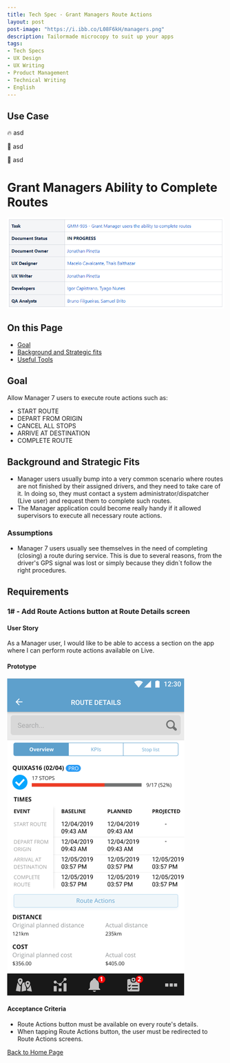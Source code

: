 ```yaml
---
title: Tech Spec - Grant Managers Route Actions
layout: post
post-image: "https://i.ibb.co/L08F6kH/managers.png"
description: Tailormade microcopy to suit up your apps
tags:
- Tech Specs
- UX Design
- UX Writing
- Product Management
- Technical Writing
- English
---
```


## Use Case

🔥 asd

🍍 asd

🚀 asd

<!-- Google tag (gtag.js) -->
<script async src="https://www.googletagmanager.com/gtag/js?id=G-J0NKP19PLY"></script>
<script>
  window.dataLayer = window.dataLayer || [];
  function gtag(){dataLayer.push(arguments);}
  gtag('js', new Date());

  gtag('config', 'G-J0NKP19PLY');
</script>

# Grant Managers Ability to Complete Routes

![image](/assets/images/grant-manager-intro.png)

## On this Page
- [Goal](#goal)
- [Background and Strategic fits](#background-and-strategic-fits)
- [Useful Tools](#requirements)

## Goal
Allow Manager 7 users to execute route actions such as:
- START ROUTE
- DEPART FROM ORIGIN
- CANCEL ALL STOPS
- ARRIVE AT DESTINATION
- COMPLETE ROUTE

## Background and Strategic Fits
- Manager users usually bump into a very common scenario where routes are not finished by their assigned drivers, and they need to take care of it. In doing so, they must contact a system administrator/dispatcher (Live user) and request them to complete such routes.
- The Manager application could become really handy if it allowed supervisors to execute all necessary route actions.

### Assumptions
- Manager 7 users usually see themselves in the need of completing (closing) a route during service. This is due to several reasons, from the driver's GPS signal was lost or simply because they didn´t follow the right procedures.

## Requirements
### 1# - Add Route Actions button at Route Details screen
#### User Story
As a Manager user, I would like to be able to access a section on the app where I can perform route actions available on Live.

#### Prototype
![image](/assets/images/grant-manager-1.png)

#### Acceptance Criteria
- Route Actions button must be available on every route's details.
- When tapping Route Actions button, the user must be redirected to Route Actions screens.

[Back to Home Page](/)